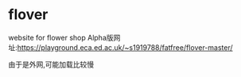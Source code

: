 # flover
 website for flower shop
Alpha版网址:https://playground.eca.ed.ac.uk/~s1919788/fatfree/flover-master/

由于是外网,可能加载比较慢
